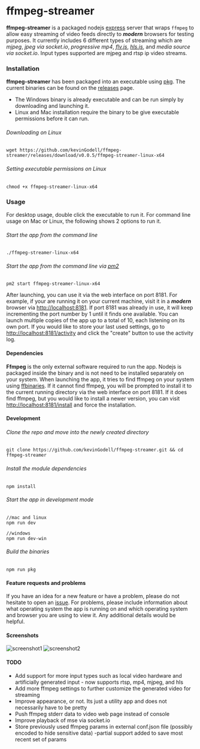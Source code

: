 # ffmpeg-streamer

**ffmpeg-streamer** is a packaged nodejs [express](https://github.com/expressjs/express) server that wraps `ffmpeg` to allow easy streaming of video feeds directly to ***modern*** browsers for testing purposes.
It currently includes 6 different types of streaming which are *mjpeg*, *jpeg via socket.io*, *progressive mp4*, [*flv.js*](https://github.com/Bilibili/flv.js), [*hls.js*](https://github.com/video-dev/hls.js), and *media source via socket.io*.
Input types supported are mjpeg and rtsp ip video streams.

### Installation
**ffmpeg-streamer** has been packaged into an executable using [pkg](https://github.com/zeit/pkg).
The current binaries can be found on the [releases](https://github.com/kevinGodell/ffmpeg-streamer/releases) page.
* The Windows binary is already executable and can be run simply by downloading and launching it.
* Linux and Mac installation require the binary to be give executable permissions before it can run.

###### Downloading on Linux
```
wget https://github.com/kevinGodell/ffmpeg-streamer/releases/download/v0.0.5/ffmpeg-streamer-linux-x64
```

###### Setting executable permissions on Linux
```
chmod +x ffmpeg-streamer-linux-x64
```

### Usage
For desktop usage, double click the executable to run it.
For command line usage on Mac or Linux, the following shows 2 options to run it.

###### Start the app from the command line
```
./ffmpeg-streamer-linux-x64
```

###### Start the app from the command line via [pm2](https://github.com/Unitech/pm2)
```
pm2 start ffmpeg-streamer-linux-x64
```
After launching, you can use it via the web interface on port 8181.
For example, if your are running it on your current machine, visit it in a ***modern*** browser via [http://localhost:8181](http://localhost:8181).
If port 8181 was already in use, it will keep incrementing the port number by 1 until it finds one available.
You can launch multiple copies of the app up to a total of 10, each listening on its own port.
If you would like to store your last used settings, go to [http://localhost:8181/activity](http://localhost:8181/activity) and click the "create" button to use the activity log.

#### Dependencies
**Ffmpeg** is the only external software required to run the app.
Nodejs is packaged inside the binary and is not need to be installed separately on your system.
When launching the app, it tries to find ffmpeg on your system using [ffbinaries](https://github.com/vot/ffbinaries-node).
If it cannot find ffmpeg, you will be prompted to install it to the current running directory via the web interface on port 8181.
If it does find ffmpeg, but you would like to install a newer version, you can visit [http://localhost:8181/install](http://localhost:8181/install) and force the installation.

#### Development

###### Clone the repo and move into the newly created directory
```
git clone https://github.com/kevinGodell/ffmpeg-streamer.git && cd ffmpeg-streamer
```

###### Install the module dependencies
```
npm install
```

###### Start the app in development mode
```
//mac and linux
npm run dev

//windows
npm run dev-win
```

###### Build the binaries
```
npm run pkg
```

#### Feature requests and problems
If you have an idea for a new feature or have a problem, please do not hesitate to open an [issue](https://github.com/kevinGodell/ffmpeg-streamer/issues).
For problems, please include information about what operating system the app is running on and which operating system and browser you are using to view it.
Any additional details would be helpful.

#### Screenshots
![screenshot1](https://github.com/kevinGodell/ffmpeg-streamer/blob/master/screenshots/screenshot1.png?raw=true "Main Screen")
![screenshot2](https://github.com/kevinGodell/ffmpeg-streamer/blob/master/screenshots/screenshot2.png?raw=true "Video Player")

#### TODO
* Add support for more input types such as local video hardware and artificially generated input - now supports rtsp, mp4, mjpeg, and hls
* Add more ffmpeg settings to further customize the generated video for streaming
* Improve appearance, or not. Its just a utility app and does not necessarily have to be pretty
* Push ffmpeg stderr data to video web page instead of console
* Improve playback of mse via socket.io
* Store previously used ffmpeg params in external conf.json file (possibly encoded to hide sensitive data) -partial support added to save most recent set of params